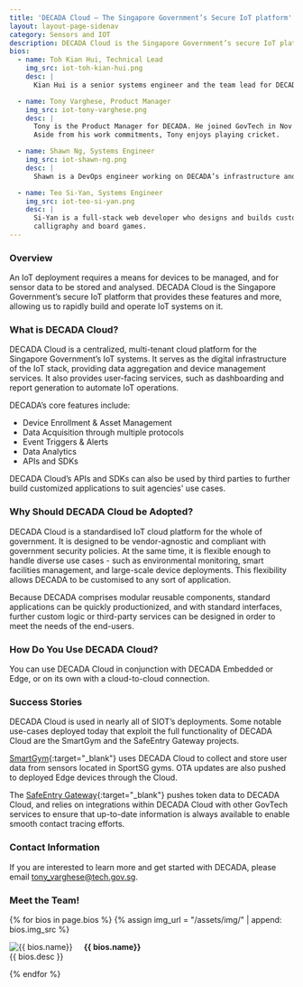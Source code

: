 ```yaml
---
title: 'DECADA Cloud – The Singapore Government’s Secure IoT platform'
layout: layout-page-sidenav
category: Sensors and IOT
description: DECADA Cloud is the Singapore Government’s secure IoT platform for device management and sensor data analysis. 
bios:
  - name: Toh Kian Hui, Technical Lead
    img_src: iot-toh-kian-hui.png
    desc: |
      Kian Hui is a senior systems engineer and the team lead for DECADA. He finds joy in implementing software solutions that make a positive impact on people.

  - name: Tony Varghese, Product Manager
    img_src: iot-tony-varghese.png
    desc: |
      Tony is the Product Manager for DECADA. He joined GovTech in Nov 2018 with the ambition of being part of the team that builds Singapore’s Smart Nation efforts. 
      Aside from his work commitments, Tony enjoys playing cricket.

  - name: Shawn Ng, Systems Engineer
    img_src: iot-shawn-ng.png
    desc: |
      Shawn is a DevOps engineer working on DECADA’s infrastructure and development. Shawn enjoys getting swole in his spare time when he's not in front of the terminal.

  - name: Teo Si-Yan, Systems Engineer
    img_src: iot-teo-si-yan.png
    desc: |
      Si-Yan is a full-stack web developer who designs and builds custom applications in DECADA. She enjoys learning new things and has many hobbies including baking, 
      calligraphy and board games.
---
```


### Overview

An IoT deployment requires a means for devices to be managed, and for sensor data to be stored and analysed. DECADA Cloud is the Singapore Government’s secure IoT platform that provides these features and more, allowing us to rapidly build and operate IoT systems on it. 

### What is DECADA Cloud?

DECADA Cloud is a centralized, multi-tenant cloud platform for the Singapore Government’s IoT systems. It serves as the digital infrastructure of the IoT stack, providing data aggregation and device management services. It also provides user-facing services, such as dashboarding and report generation to automate IoT operations.

DECADA’s core features include:
- Device Enrollment & Asset Management
- Data Acquisition through multiple protocols
- Event Triggers & Alerts
- Data Analytics
- APIs and SDKs

DECADA Cloud’s APIs and SDKs can also be used by third parties to further build customized applications to suit agencies' use cases.

### Why Should DECADA Cloud be Adopted?

DECADA Cloud is a standardised IoT cloud platform for the whole of government. It is designed to be vendor-agnostic and compliant with government security policies. At the same time, it is flexible enough to handle diverse use cases - such as environmental monitoring, smart facilities management, and large-scale device deployments. This flexibility allows DECADA to be customised to any sort of application.

Because DECADA comprises modular reusable components, standard applications can be quickly productionized, and with standard interfaces, further custom logic or third-party services can be designed in order to meet the needs of the end-users.

### How Do You Use DECADA Cloud?

You can use DECADA Cloud in conjunction with DECADA Embedded or Edge, or on its own with a cloud-to-cloud connection. 

### Success Stories

DECADA Cloud is used in nearly all of SIOT’s deployments. Some notable use-cases deployed today that exploit the full functionality of DECADA Cloud are the SmartGym and the SafeEntry Gateway projects.  

[SmartGym](https://www.developer.tech.gov.sg/technologies/sensor-platforms-and-internet-of-things/smartgym){:target="_blank"} uses DECADA Cloud to collect and store user data from sensors located in SportSG gyms. OTA updates are also pushed to deployed Edge devices through the Cloud.

The [SafeEntry Gateway](https://www.developer.tech.gov.sg/technologies/digital-solutions-to-address-covid-19/safeentry.html){:target="_blank"} pushes token data to DECADA Cloud, and relies on integrations within DECADA Cloud with other GovTech services to ensure that up-to-date information is always available to enable smooth contact tracing efforts.

### Contact Information

If you are interested to learn more and get started with DECADA, please email <tony_varghese@tech.gov.sg>.

### Meet the Team!

<div class="card-grid-container grid-25rem">
  {% for bios in page.bios %}
  {% assign img_url = "/assets/img/" | append: bios.img_src %}
  <div class="sgds-card">
    <div class="sgds-card-content">
      <img style="float: left; margin-right: 20px;" src="{{ img_url }}" alt="{{ bios.name}}">
      <p><strong>{{ bios.name}}</strong><br>
        {{ bios.desc }}
      </p>
    </div>
  </div>
  {% endfor %}  
</div>



